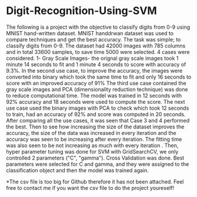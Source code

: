 # Digit-Recognition-Using-SVM
The following is a project with the objective to classify digits from 0-9 using MNIST hand-written dataset.
MNIST handdrwan dataset was used to compare techniques and get the best accuracy.
The task was simple; to classify digits from 0-9.
The dataset had 42000 images with 785 columns and in total 33600 samples, to save time 5000 were selected. 4 cases were considered.
1- Gray Scale Images- the orignal gray scale images took 1 minute 14 seconds to fit and 1 minute 4 seconds to score with accuracy of 9.3%.
In the second use case, to improve the accuracy, the images were converted into binary which took the same time to fit and only 16 seconds to score with an improved accuracy of 91%
The third use case contained the gray scale images and PCA (dimensionality reduction technique) was done to reduce computational time. The model was trained in 12 seconds with 92% accuracy and 18 seconds were used to compute the score.
The next use case used the binary images with PCA to check which took 12 seconds to train, had an accuracy of 92% and score was computed in 20 seconds. 
After comparing all the use cases, it was seen that Case 3 and 4 performed the best.
Then to see how increasing the size of the dataset improves the accuracy, the size of the data was increased in every iteration and the accuracy was seen to be increasing after every iteration. The fitting time was also seen to be not increasing as much with every iteration .
Then, hyper parameter tuning was done for SVM with GridSearchCV, we only controlled 2 parameters ("C", "gamma").  Cross Validation was done. Best parameters were selected for C and gamma, and they were assigned to the classification object and then the model was trained again. 

*The csv file is too big for Github therefore it has not been attached. Feel free to contact me if you want the csv file to do the project youreself!
